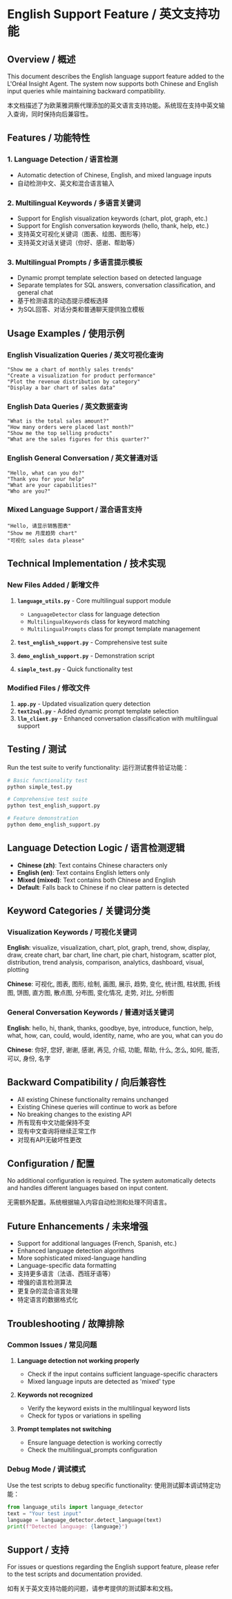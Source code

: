 # English Support Feature / 英文支持功能

## Overview / 概述

This document describes the English language support feature added to the L'Oréal Insight Agent. The system now supports both Chinese and English input queries while maintaining backward compatibility.

本文档描述了为欧莱雅洞察代理添加的英文语言支持功能。系统现在支持中英文输入查询，同时保持向后兼容性。

## Features / 功能特性

### 1. Language Detection / 语言检测
- Automatic detection of Chinese, English, and mixed language inputs
- 自动检测中文、英文和混合语言输入

### 2. Multilingual Keywords / 多语言关键词
- Support for English visualization keywords (chart, plot, graph, etc.)
- Support for English conversation keywords (hello, thank, help, etc.)
- 支持英文可视化关键词（图表、绘图、图形等）
- 支持英文对话关键词（你好、感谢、帮助等）

### 3. Multilingual Prompts / 多语言提示模板
- Dynamic prompt template selection based on detected language
- Separate templates for SQL answers, conversation classification, and general chat
- 基于检测语言的动态提示模板选择
- 为SQL回答、对话分类和普通聊天提供独立模板

## Usage Examples / 使用示例

### English Visualization Queries / 英文可视化查询
```
"Show me a chart of monthly sales trends"
"Create a visualization for product performance"
"Plot the revenue distribution by category"
"Display a bar chart of sales data"
```

### English Data Queries / 英文数据查询
```
"What is the total sales amount?"
"How many orders were placed last month?"
"Show me the top selling products"
"What are the sales figures for this quarter?"
```

### English General Conversation / 英文普通对话
```
"Hello, what can you do?"
"Thank you for your help"
"What are your capabilities?"
"Who are you?"
```

### Mixed Language Support / 混合语言支持
```
"Hello, 请显示销售图表"
"Show me 月度趋势 chart"
"可视化 sales data please"
```

## Technical Implementation / 技术实现

### New Files Added / 新增文件

1. **`language_utils.py`** - Core multilingual support module
   - `LanguageDetector` class for language detection
   - `MultilingualKeywords` class for keyword matching
   - `MultilingualPrompts` class for prompt template management

2. **`test_english_support.py`** - Comprehensive test suite
3. **`demo_english_support.py`** - Demonstration script
4. **`simple_test.py`** - Quick functionality test

### Modified Files / 修改文件

1. **`app.py`** - Updated visualization query detection
2. **`text2sql.py`** - Added dynamic prompt template selection
3. **`llm_client.py`** - Enhanced conversation classification with multilingual support

## Testing / 测试

Run the test suite to verify functionality:
运行测试套件验证功能：

```bash
# Basic functionality test
python simple_test.py

# Comprehensive test suite
python test_english_support.py

# Feature demonstration
python demo_english_support.py
```

## Language Detection Logic / 语言检测逻辑

- **Chinese (zh)**: Text contains Chinese characters only
- **English (en)**: Text contains English letters only
- **Mixed (mixed)**: Text contains both Chinese and English
- **Default**: Falls back to Chinese if no clear pattern is detected

## Keyword Categories / 关键词分类

### Visualization Keywords / 可视化关键词

**English**: visualize, visualization, chart, plot, graph, trend, show, display, draw, create chart, bar chart, line chart, pie chart, histogram, scatter plot, distribution, trend analysis, comparison, analytics, dashboard, visual, plotting

**Chinese**: 可视化, 图表, 图形, 绘制, 画图, 展示, 趋势, 变化, 统计图, 柱状图, 折线图, 饼图, 直方图, 散点图, 分布图, 变化情况, 走势, 对比, 分析图

### General Conversation Keywords / 普通对话关键词

**English**: hello, hi, thank, thanks, goodbye, bye, introduce, function, help, what, how, can, could, would, identity, name, who are you, what can you do

**Chinese**: 你好, 您好, 谢谢, 感谢, 再见, 介绍, 功能, 帮助, 什么, 怎么, 如何, 能否, 可以, 身份, 名字

## Backward Compatibility / 向后兼容性

- All existing Chinese functionality remains unchanged
- Existing Chinese queries will continue to work as before
- No breaking changes to the existing API
- 所有现有中文功能保持不变
- 现有中文查询将继续正常工作
- 对现有API无破坏性更改

## Configuration / 配置

No additional configuration is required. The system automatically detects and handles different languages based on input content.

无需额外配置。系统根据输入内容自动检测和处理不同语言。

## Future Enhancements / 未来增强

- Support for additional languages (French, Spanish, etc.)
- Enhanced language detection algorithms
- More sophisticated mixed-language handling
- Language-specific data formatting
- 支持更多语言（法语、西班牙语等）
- 增强的语言检测算法
- 更复杂的混合语言处理
- 特定语言的数据格式化

## Troubleshooting / 故障排除

### Common Issues / 常见问题

1. **Language detection not working properly**
   - Check if the input contains sufficient language-specific characters
   - Mixed language inputs are detected as 'mixed' type

2. **Keywords not recognized**
   - Verify the keyword exists in the multilingual keyword lists
   - Check for typos or variations in spelling

3. **Prompt templates not switching**
   - Ensure language detection is working correctly
   - Check the multilingual_prompts configuration

### Debug Mode / 调试模式

Use the test scripts to debug specific functionality:
使用测试脚本调试特定功能：

```python
from language_utils import language_detector
text = "Your test input"
language = language_detector.detect_language(text)
print(f"Detected language: {language}")
```

## Support / 支持

For issues or questions regarding the English support feature, please refer to the test scripts and documentation provided.

如有关于英文支持功能的问题，请参考提供的测试脚本和文档。